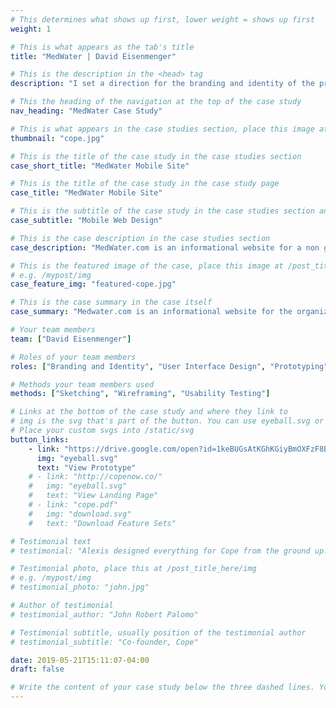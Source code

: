 ```yaml
---
# This determines what shows up first, lower weight = shows up first
weight: 1

# This is what appears as the tab's title
title: "MedWater | David Eisenmenger"

# This is the description in the <head> tag
description: "I set a direction for the branding and identity of the product and crafted a functioning prototype ready for usability testing and development."

# This the heading of the navigation at the top of the case study
nav_heading: "MedWater Case Study"

# This is what appears in the case studies section, place this image at the /static/img folder
thumbnail: "cope.jpg"

# This is the title of the case study in the case studies section
case_short_title: "MedWater Mobile Site"

# This is the title of the case study in the case study page
case_title: "MedWater Mobile Site"

# This is the subtitle of the case study in the case studies section and the case study page
case_subtitle: "Mobile Web Design"

# This is the case description in the case studies section
case_description: "MedWater.com is an informational website for a non governmental organization focused on water, sanitation, and hygiene for communities in Ecuador."

# This is the featured image of the case, place this image at /post_title_here/img folder
# e.g. /mypost/img
case_feature_img: "featured-cope.jpg"

# This is the case summary in the case itself
case_summary: "Medwater.com is an informational website for the organization. The site is focused on allowing supporters to donate to the organization, fundraise via Venmo and Facebook challenge and review updates fromt the field. I created a minimum viable product for this application."

# Your team members
team: ["David Eisenmenger"]

# Roles of your team members
roles: ["Branding and Identity", "User Interface Design", "Prototyping", "User Research"]

# Methods your team members used
methods: ["Sketching", "Wireframing", "Usability Testing"]

# Links at the bottom of the case study and where they link to
# img is the svg that's part of the button. You can use eyeball.svg or download.svg
# Place your custom svgs into /static/svg
button_links:
    - link: "https://drive.google.com/open?id=1keBUGsAtKGhKGiyBmOXFzF8BZa8go2Xm"
      img: "eyeball.svg"
      text: "View Prototype"
    # - link: "http://copenow.co/"
    #   img: "eyeball.svg"
    #   text: "View Landing Page"
    # - link: "cope.pdf"
    #   img: "download.svg"
    #   text: "Download Feature Sets"

# Testimonial text
# testimonial: "Alexis designed everything for Cope from the ground up. What I really like about him is his true understanding and grasp of what makes a great UI great. He knows that the user experience needs a lot of refining from customers and he isn't shy to take feedback even if it's critical. Alexis is one of those rare people who just gets it."

# Testimonial photo, place this at /post_title_here/img
# e.g. /mypost/img
# testimonial_photo: "john.jpg"

# Author of testimonial
# testimonial_author: "John Robert Palomo"

# Testimonial subtitle, usually position of the testimonial author
# testimonial_subtitle: "Co-founder, Cope"

date: 2019-05-21T15:11:07-04:00
draft: false

# Write the content of your case study below the three dashed lines. You can use markdown and raw HTML.
---
```

